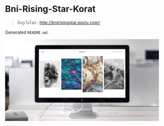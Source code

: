 # Bni-Rising-Star-Korat
> ที่อยู่เว็บไซต์ : <a href="http://bnirisingstar.epizy.com/" target="_blank">http://bnirisingstar.epizy.com/</a>

Generated `README.md`:

<p align="center">
  <img width="700" src="https://github.com/mikeaom/bni-rising-star-korat/blob/main/images/article-details-large.jpg" alt="cli output"/>
</p>
